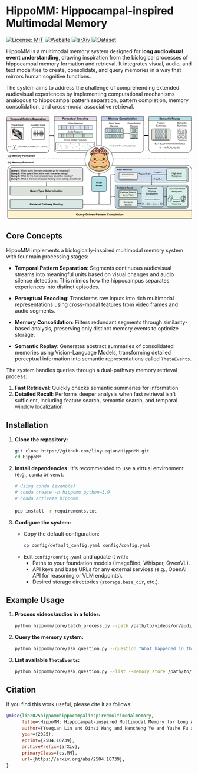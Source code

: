 # HippoMM: Hippocampal-inspired Multimodal Memory

[![License: MIT](https://img.shields.io/badge/License-MIT-yellow.svg)](https://opensource.org/licenses/MIT)
[![Website](https://img.shields.io/badge/Website-HippoMM-blue)](https://hippomultimodalmemory.github.io/)
[![arXiv](https://img.shields.io/badge/arXiv-2504.10739-b31b1b.svg)](https://arxiv.org/abs/2504.10739)
[![Dataset](https://img.shields.io/badge/Dataset-HippoVlog-green)](https://github.com/linyueqian/HippoVlog/)

HippoMM is a multimodal memory system designed for **long audiovisual event understanding**, drawing inspiration from the biological processes of hippocampal memory formation and retrieval. It integrates visual, audio, and text modalities to create, consolidate, and query memories in a way that mirrors human cognitive functions.

The system aims to address the challenge of comprehending extended audiovisual experiences by implementing computational mechanisms analogous to hippocampal pattern separation, pattern completion, memory consolidation, and cross-modal associative retrieval.

![HippoMM Architecture](figs/method.png)

## Core Concepts

HippoMM implements a biologically-inspired multimodal memory system with four main processing stages:

* **Temporal Pattern Separation**: Segments continuous audiovisual streams into meaningful units based on visual changes and audio silence detection. This mimics how the hippocampus separates experiences into distinct episodes.

* **Perceptual Encoding**: Transforms raw inputs into rich multimodal representations using cross-modal features from video frames and audio segments.

* **Memory Consolidation**: Filters redundant segments through similarity-based analysis, preserving only distinct memory events to optimize storage.

* **Semantic Replay**: Generates abstract summaries of consolidated memories using Vision-Language Models, transforming detailed perceptual information into semantic representations called `ThetaEvents`.

The system handles queries through a dual-pathway memory retrieval process:

1. **Fast Retrieval**: Quickly checks semantic summaries for information
2. **Detailed Recall**: Performs deeper analysis when fast retrieval isn't sufficient, including feature search, semantic search, and temporal window localization

## Installation

1.  **Clone the repository:**
    ```bash
    git clone https://github.com/linyueqian/HippoMM.git
    cd HippoMM
    ```

2.  **Install dependencies:**
    It's recommended to use a virtual environment (e.g., `conda` or `venv`).
    ```bash
    # Using conda (example)
    # conda create -n hippomm python=3.9
    # conda activate hippomm

    pip install -r requirements.txt
    ```

3.  **Configure the system:**
    * Copy the default configuration:
        ```bash
        cp config/default_config.yaml config/config.yaml
        ```
    * Edit `config/config.yaml` and update it with:
        * Paths to your foundation models (ImageBind, Whisper, QwenVL).
        * API keys and base URLs for any external services (e.g., OpenAI API for reasoning or VLM endpoints).
        * Desired storage directories (`storage.base_dir`, etc.).

## Example Usage

1.  **Process videos/audios in a folder:**
    ```bash
    python hippomm/core/batch_process.py --path /path/to/videos/or/audios --memory_store /path/to/memory_store
    ```

2.  **Query the memory system:**
    ```bash
    python hippomm/core/ask_question.py --question "What happened in the video?" --memory_store /path/to/memory_store
    ```

3.  **List available `ThetaEvents`:**
    ```bash
    python hippomm/core/ask_question.py --list --memory_store /path/to/memory_store
    ```

## Citation

If you find this work useful, please cite it as follows:

```bibtex
@misc{lin2025hippommhippocampalinspiredmultimodalmemory,
      title={HippoMM: Hippocampal-inspired Multimodal Memory for Long Audiovisual Event Understanding}, 
      author={Yueqian Lin and Qinsi Wang and Hancheng Ye and Yuzhe Fu and Hai "Helen" Li and Yiran Chen},
      year={2025},
      eprint={2504.10739},
      archivePrefix={arXiv},
      primaryClass={cs.MM},
      url={https://arxiv.org/abs/2504.10739}, 
}

```